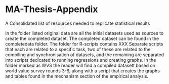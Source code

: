 # MA-Thesis-Appendix
A Consolidated list of resources needed to replicate statistical results

In the folder listed original data are all the initial datasets used as sources to create the completed dataset. The completed dataset can be found in the completedata folder. The folder for R-scripts contains XXX Separate scripts that each are related to a specific task, two of these are related to the compiling and synchronisation of datasets, and the remaining are separated into scripts dedicated to running regressions and creating graphs. In the folder marked as WVS the reader will find a compiled datasett based on world value survey rounds 3-6, along with a script that creates the graphs and tables found in the mechanism section of the empirical analysis. 
